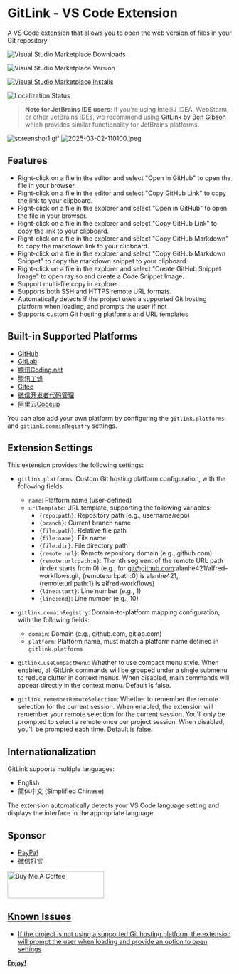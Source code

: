 # GitLink - VS Code Extension

A VS Code extension that allows you to open the web version of files in your Git repository.


![Visual Studio Marketplace Downloads](https://img.shields.io/visual-studio-marketplace/d/AlanHe.cn-alanhe-gitlink)

![Visual Studio Marketplace Version](https://img.shields.io/visual-studio-marketplace/v/AlanHe.cn-alanhe-gitlink)

[![Visual Studio Marketplace Installs](https://img.shields.io/visual-studio-marketplace/i/AlanHe.cn-alanhe-gitlink)](https://marketplace.visualstudio.com/items?itemName=AlanHe.cn-alanhe-gitlink)

![Localization Status](https://img.shields.io/badge/i18n-English%20%7C%20简体中文-blue)

> **Note for JetBrains IDE users**: If you're using IntelliJ IDEA, WebStorm, or other JetBrains IDEs, we recommend using [GitLink by Ben Gibson](https://github.com/ben-gibson/GitLink) which provides similar functionality for JetBrains platforms.

![screenshot1.gif](https://static.1991421.cn/2025/418260403-7729ab71-81f8-4d20-bf41-dca3c0a82ded.gif)
![2025-03-02-110100.jpeg](https://static.1991421.cn/2025/2025-03-02-110100.jpeg)

## Features

- Right-click on a file in the editor and select "Open in GitHub" to open the file in your browser.
- Right-click on a file in the editor and select "Copy GitHub Link" to copy the link to your clipboard.
- Right-click on a file in the explorer and select "Open in GitHub" to open the file in your browser.
- Right-click on a file in the explorer and select "Copy GitHub Link" to copy the link to your clipboard.
- Right-click on a file in the explorer and select "Copy GitHub Markdown" to copy the markdown link to your clipboard.
- Right-click on a file in the explorer and select "Copy GitHub Markdown Snippet" to copy the markdown snippet to your clipboard.
- Right-click on a file in the explorer and select "Create GitHub Snippet Image" to open ray.so and create a Code Snippet Image.
- Support multi-file copy in explorer.
- Supports both SSH and HTTPS remote URL formats.
- Automatically detects if the project uses a supported Git hosting platform when loading, and prompts the user if not
- Supports custom Git hosting platforms and URL templates

## Built-in Supported Platforms

- [GitHub](https://github.com)
- [GitLab](https://gitlab.com)
- [腾讯Coding.net](https://coding.net)
- [腾讯工蜂](https://git.code.tencent.com)
- [Gitee](https://gitee.com)
- [微信开发者代码管理](https://git.weixin.qq.com)
- [阿里云Codeup](https://codeup.aliyun.com)

You can also add your own platform by configuring the `gitlink.platforms` and `gitlink.domainRegistry` settings.

## Extension Settings

This extension provides the following settings:

* `gitlink.platforms`: Custom Git hosting platform configuration, with the following fields:
  * `name`: Platform name (user-defined)
  * `urlTemplate`: URL template, supporting the following variables:
    * `{repo:path}`: Repository path (e.g., username/repo)
    * `{branch}`: Current branch name
    * `{file:path}`: Relative file path
    * `{file:name}`: File name
    * `{file:dir}`: File directory path
    * `{remote:url}`: Remote repository domain (e.g., github.com)
    * `{remote:url:path:n}`: The nth segment of the remote URL path (index starts from 0) (e.g., for git@github.com:alanhe421/alfred-workflows.git, {remote:url:path:0} is alanhe421, {remote:url:path:1} is alfred-workflows)
    * `{line:start}`: Line number (e.g., 1)
    * `{line:end}`: Line number (e.g., 10)

* `gitlink.domainRegistry`: Domain-to-platform mapping configuration, with the following fields:
  * `domain`: Domain (e.g., github.com, gitlab.com)
  * `platform`: Platform name, must match a platform name defined in `gitlink.platforms`

* `gitlink.useCompactMenu`: Whether to use compact menu style. When enabled, all GitLink commands will be grouped under a single submenu to reduce clutter in context menus. When disabled, main commands will appear directly in the context menu. Default is false.

* `gitlink.rememberRemoteSelection`: Whether to remember the remote selection for the current session. When enabled, the extension will remember your remote selection for the current session. You'll only be prompted to select a remote once per project session. When disabled, you'll be prompted each time. Default is false.

## Internationalization

GitLink supports multiple languages:

- English
- 简体中文 (Simplified Chinese)

The extension automatically detects your VS Code language setting and displays the interface in the appropriate language.

## Sponsor

- [PayPal ](https://www.paypal.com/paypalme/alanhe421)
- [微信打赏](https://github.com/alanhe421/alfred-workflows/blob/master/.github/wechat-award.jpg)

<a href="https://www.buymeacoffee.com/alanhg" target="_blank"><img src="https://cdn.buymeacoffee.com/buttons/v2/default-yellow.png" alt="Buy Me A Coffee" style="height: 60px !important;width: 217px !important;" >

## Known Issues

- If the project is not using a supported Git hosting platform, the extension will prompt the user when loading and provide an option to open settings

**Enjoy!**
